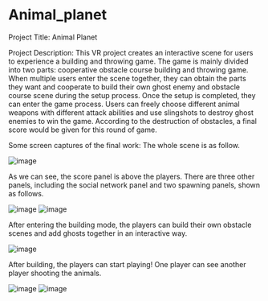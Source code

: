 # Animal_planet
Project Title: Animal Planet

Project Description: This VR project creates an interactive scene for users to experience a building and throwing game. The game is mainly divided into two parts: cooperative obstacle course building and throwing game. When multiple users enter the scene together, they can obtain the parts they want and cooperate to build their own ghost enemy and obstacle course scene during the setup process. Once the setup is completed, they can enter the game process. Users can freely choose different animal weapons with different attack abilities and use slingshots to destroy ghost enemies to win the game. According to the destruction of obstacles, a final score would be given for this round of game.

Some screen captures of the final work: 
The whole scene is as follow.

![image](https://user-images.githubusercontent.com/66892845/229968643-94d8c585-af49-422c-9913-483d0ee3afb9.png)

As we can see, the score panel is above the players. There are three other panels, including the social network panel and two spawning panels, shown as follows.

![image](https://user-images.githubusercontent.com/66892845/229968735-49777400-45e1-4d14-b08b-8bd28e0dd461.png)
![image](https://user-images.githubusercontent.com/66892845/229968762-cadf5c4f-ba1b-4d38-a272-6d8c78287704.png)

After entering the building mode, the players can build their own obstacle scenes and add ghosts together in an interactive way.

 ![image](https://user-images.githubusercontent.com/66892845/229968802-ecdba738-9f3f-43fb-8050-3fc9dbfb03ba.png)
 
After building, the players can start playing! One player can see another player shooting the animals.

![image](https://user-images.githubusercontent.com/66892845/229968825-fa2a3fea-78b5-4b89-b1fc-f0ab3b1e6d78.png)
![image](https://user-images.githubusercontent.com/66892845/229968851-3ce36be3-b98c-47fe-a5c0-90fbdd5e4442.png)



 


